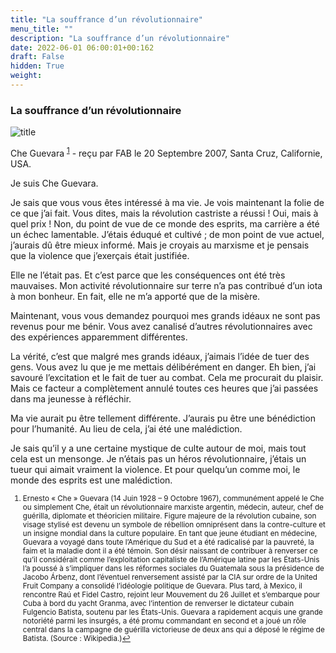```yaml
---
title: "La souffrance d’un révolutionnaire"
menu_title: ""
description: "La souffrance d’un révolutionnaire"
date: 2022-06-01 06:00:01+00:162
draft: False
hidden: True
weight:
---
```

### La souffrance d’un révolutionnaire

![title](/fr-contemporary-messages/fr-contemporary-messages-by-date-order/fr-contemporary-messages-2007/fr-2007-argentine.jpg)

Che Guevara <sup id="a1">[1](#f1)</sup> - reçu par FAB le 20 Septembre 2007, Santa Cruz, Californie, USA.

Je suis Che Guevara.

Je sais que vous vous êtes intéressé à ma vie. Je vois maintenant la folie de ce que j’ai fait. Vous dites, mais la révolution castriste a réussi ! Oui, mais à quel prix ! Non, du point de vue de ce monde des esprits, ma carrière a été un échec lamentable. J’étais éduqué et cultivé ; de mon point de vue actuel, j’aurais dû être mieux informé. Mais je croyais au marxisme et je pensais que la violence que j’exerçais était justifiée.

Elle ne l’était pas. Et c’est parce que les conséquences ont été très mauvaises. Mon activité révolutionnaire sur terre n’a pas contribué d’un iota à mon bonheur. En fait, elle ne m’a apporté que de la misère.

Maintenant, vous vous demandez pourquoi mes grands idéaux ne sont pas revenus pour me bénir. Vous avez canalisé d’autres révolutionnaires avec des expériences apparemment différentes.

La vérité, c’est que malgré mes grands idéaux, j’aimais l’idée de tuer des gens. Vous avez lu que je me mettais délibérément en danger. Eh bien, j’ai savouré l’excitation et le fait de tuer au combat. Cela me procurait du plaisir. Mais ce facteur a complètement annulé toutes ces heures que j’ai passées dans ma jeunesse à réfléchir.

Ma vie aurait pu être tellement différente. J’aurais pu être une bénédiction pour l’humanité. Au lieu de cela, j’ai été une malédiction.

Je sais qu’il y a une certaine mystique de culte autour de moi, mais tout cela est un mensonge. Je n’étais pas un héros révolutionnaire, j’étais un tueur qui aimait vraiment la violence. Et pour quelqu’un comme moi, le monde des esprits est une malédiction.
<small>

1. <large id="f1"> Ernesto « Che » Guevara (14 Juin 1928 – 9 Octobre 1967), communément appelé le Che ou simplement Che, était un révolutionnaire marxiste argentin, médecin, auteur, chef de guérilla, diplomate et théoricien militaire. Figure majeure de la révolution cubaine, son visage stylisé est devenu un symbole de rébellion omniprésent dans la contre-culture et un insigne mondial dans la culture populaire. En tant que jeune étudiant en médecine, Guevara a voyagé dans toute l’Amérique du Sud et a été radicalisé par la pauvreté, la faim et la maladie dont il a été témoin. Son désir naissant de contribuer à renverser ce qu’il considérait comme l’exploitation capitaliste de l’Amérique latine par les États-Unis l’a poussé à s’impliquer dans les réformes sociales du Guatemala sous la présidence de Jacobo Árbenz, dont l’éventuel renversement assisté par la CIA sur ordre de la United Fruit Company a consolidé l’idéologie politique de Guevara. Plus tard, à Mexico, il rencontre Raú et Fidel Castro, rejoint leur Mouvement du 26 Juillet et s’embarque pour Cuba à bord du yacht Granma, avec l’intention de renverser le dictateur cubain Fulgencio Batista, soutenu par les États-Unis. Guevara a rapidement acquis une grande notoriété parmi les insurgés, a été promu commandant en second et a joué un rôle central dans la campagne de guérilla victorieuse de deux ans qui a déposé le régime de Batista. (Source : Wikipedia.)[↩](#a1)
